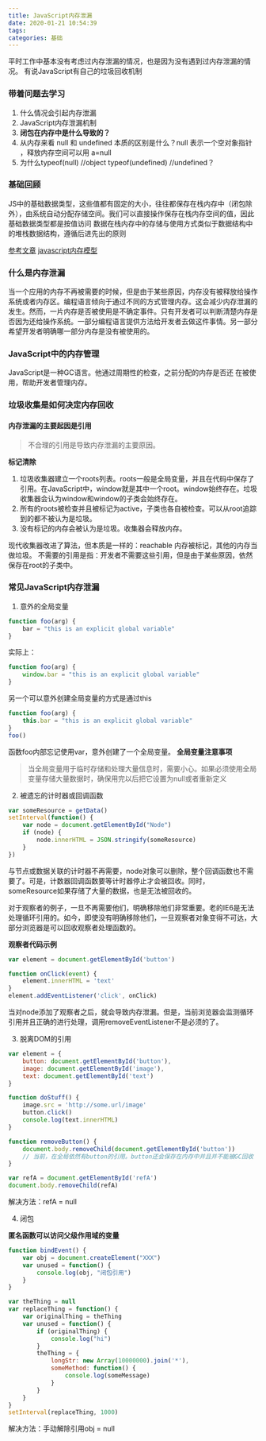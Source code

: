 ```yaml
---
title: JavaScript内存泄漏
date: 2020-01-21 10:54:39
tags:
categories: 基础
---
```


平时工作中基本没有考虑过内存泄漏的情况，也是因为没有遇到过内存泄漏的情况。
有说JavaScript有自己的垃圾回收机制

### 带着问题去学习

1. 什么情况会引起内存泄漏
2. JavaScript内存泄漏机制
3. **闭包在内存中是什么导致的？**
4. 从内存来看 null 和 undefined 本质的区别是什么？null 表示一个空对象指针 ，释放内存空间可以用 a=null
5. 为什么typeof(null) //object typeof(undefined) //undefined？
<!-- more -->

### 基础回顾
JS中的基础数据类型，这些值都有固定的大小，往往都保存在栈内存中（闭包除外），由系统自动分配存储空间。我们可以直接操作保存在栈内存空间的值，因此基础数据类型都是按值访问 数据在栈内存中的存储与使用方式类似于数据结构中的堆栈数据结构，遵循后进先出的原则

[参考文章](https://auth0.com/blog/four-types-of-leaks-in-your-javascript-code-and-how-to-get-rid-of-them/)
[javascript内存模型](https://medium.com/@ethannam/javascripts-memory-model-7c972cd2c239)

### 什么是内存泄漏

当一个应用的内存不再被需要的时候，但是由于某些原因，内存没有被释放给操作系统或者内存区。编程语言倾向于通过不同的方式管理内存。这会减少内存泄漏的发生。然而，一片内存是否被使用是不确定事件。只有开发者可以判断清楚内存是否因为还给操作系统。一部分编程语言提供方法给开发者去做这件事情。另一部分希望开发者明确哪一部分内存是没有被使用的。

### JavaScript中的内存管理

JavaScript是一种GC语言。他通过周期性的检查，之前分配的内存是否还 在被使用，帮助开发者管理内存。

### 垃圾收集是如何决定内存回收

#### 内存泄漏的主要起因是引用

> 不合理的引用是导致内存泄漏的主要原因。

**标记清除**

1. 垃圾收集器建立一个roots列表。roots一般是全局变量，并且在代码中保存了引用。在JavaScript中，window就是其中一个root。window始终存在。垃圾收集器会认为window和window的子类会始终存在。
2. 所有的roots被检查并且被标记为active，子类也各自被检查。可以从root追踪到的都不被认为是垃圾。
3. 没有标记的内存会被认为是垃圾。收集器会释放内存。

现代收集器改进了算法，但本质是一样的：reachable 内存被标记，其他的内存当做垃圾。
不需要的引用是指：开发者不需要这些引用，但是由于某些原因，依然保存在root的子类中。

### 常见JavaScript内存泄漏

1. 意外的全局变量

``` js
function foo(arg) {
    bar = "this is an explicit global variable"
}
```

实际上：

``` js
function foo(arg) {
    window.bar = "this is an explicit global variable"
}
```

另一个可以意外创建全局变量的方式是通过this

``` js
function foo(arg) {
    this.bar = "this is an explicit global variable"
}
foo()
```

函数foo内部忘记使用var，意外创建了一个全局变量。
**全局变量注意事项**

> 当全局变量用于临时存储和处理大量信息时，需要小心。如果必须使用全局变量存储大量数据时，确保用完以后把它设置为null或者重新定义

2. 被遗忘的计时器或回调函数

``` js
var someResource = getData()
setInterval(function() {
    var node = document.getElementById("Node")
    if (node) {
        node.innerHTML = JSON.stringify(someResource)
    }
})
```

与节点或数据关联的计时器不再需要，node对象可以删除，整个回调函数也不需要了。可是，计数器回调函数要等计时器停止才会被回收。同时，someResource如果存储了大量的数据，也是无法被回收的。

对于观察者的例子，一旦不再需要他们，明确移除他们非常重要。老的IE6是无法处理循环引用的。如今，即使没有明确移除他们，一旦观察者对象变得不可达，大部分浏览器是可以回收观察者处理函数的。

**观察者代码示例**

``` js
var element = document.getElementById('button')

function onClick(event) {
    element.innerHTML = 'text'
}
element.addEventListener('click', onClick)
```

当对node添加了观察者之后，就会导致内存泄漏。但是，当前浏览器会监测循环引用并且正确的进行处理，调用removeEventListener不是必须的了。

3. 脱离DOM的引用

``` js
var element = {
    button: document.getElementById('button'),
    image: document.getElementById('image'),
    text: document.getElementById('text')
}

function doStuff() {
    image.src = 'http://some.url/image'
    button.click()
    console.log(text.innerHTML)
}

function removeButton() {
    document.body.removeChild(document.getElementById('button'))
    // 当前，在全局依然有button的引用。button还会保存在内存中并且并不能被GC回收
}
```

``` js
var refA = document.getElementById('refA')
document.body.removeChild(refA)
```

解决方法：refA = null

4. 闭包

**匿名函数可以访问父级作用域的变量**

``` js
function bindEvent() {
    var obj = document.createElement("XXX")
    var unused = function() {
        console.log(obj, "闭包引用")
    }
}
```

``` js
var theThing = null
var replaceThing = function() {
    var originalThing = theThing
    var unused = function() {
        if (originalThing) {
            console.log("hi")
        }
        theThing = {
            longStr: new Array(10000000).join('*'),
            someMethod: function() {
                console.log(someMessage)
            }
        }
    }
}
setInterval(replaceThing, 1000)
```

解决方法：手动解除引用obj = null

